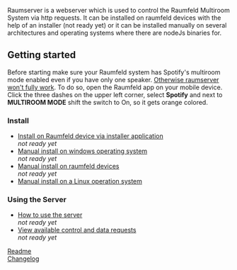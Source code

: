 Raumserver is a webserver which is used to control the Raumfeld Multiroom System via http requests. It can be installed on raumfeld devices with the help of an installer (not ready yet) or it can be installed manually on several architectures and operating systems where there are nodeJs binaries for.

## Getting started
Before starting make sure your Raumfeld system has Spotify's multiroom mode enabled even if you have only one speaker. [Otherwise raumserver won't fully work](https://github.com/ChriD/node-raumserver/issues/36). To do so, open the Raumfeld app on your mobile device. Click the three dashes on the upper left corner, select **Spotify** and next to **MULTIROOM MODE** shift the switch to On, so it gets orange colored.
### Install
* [Install on Raumfeld device via installer application](not-ready-yet)  
_not ready yet_
* [Manual install on windows operating system](not-ready-yet)  
_not ready yet_
* [Manual install on raumfeld devices](not-ready-yet)  
_not ready yet_
* [Manual install on a Linux operation system](Install/Linux.md)

### Using the Server
* [How to use the server](_not-ready-yet_)  
_not ready yet_
* [View available control and data requests](_not-ready-yet_)  
_not ready yet_

[Readme](https://github.com/ChriD/node-raumserver/blob/master/README.md)  
[Changelog](https://github.com/ChriD/node-raumserver/releases)  
